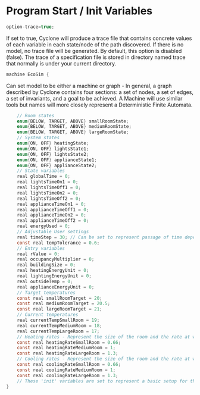     
# Program Start / Init Variables
 
```java
option-trace=true;                 
```

If set to true, Cyclone will produce a trace file that contains concrete values of each variable in each state/node of the path discovered. If there is no model, no trace file will be generated. By default, this option is disabled (false). The trace of a specification file is stored in directory named trace that normally is under your current directory.          

```java
machine EcoSim {    
```
Can set model to be either a machine or graph - In general, 
a graph described by Cyclone contains four sections: a set of nodes, 
a set of edges, a set of invariants, and a goal to be achieved. 
A Machine will use similar tools but names will more closely represent 
a Deterministic Finite Automata.
    
```java
    // Room states
    enum{BELOW, TARGET, ABOVE} smallRoomState;
    enum{BELOW, TARGET, ABOVE} mediumRoomState;
    enum{BELOW, TARGET, ABOVE} largeRoomState;
    // System states
    enum{ON, OFF} heatingState;
    enum{ON, OFF} lightsState1;
    enum{ON, OFF} lightsState2;
    enum{ON, OFF} applianceState1;
    enum{ON, OFF} applianceState2;
    // State variables
    real globalTime = 0;
    real lightsTimeOn1 = 0;
    real lightsTimeOff1 = 0;
    real lightsTimeOn2 = 0;
    real lightsTimeOff2 = 0;
    real applianceTimeOn1 = 0;
    real applianceTimeOff1 = 0;
    real applianceTimeOn2 = 0;
    real applianceTimeOff2 = 0;
    real energyUsed = 0;
    // Adjustable User settings
    real timeStep = 30; // Can be set to represent passage of time depending on user's needs
    const real tempTolerance = 0.6; 
    // Entry variables
    real rValue = 0;
    real occupancyMultiplier = 0;
    real buildingSize = 0;
    real heatingEnergyUnit = 0;
    real lightingEnergyUnit = 0;
    real outsideTemp = 0;
    real applianceEnergyUnit = 0;
    // Target temperatures
    const real smallRoomTarget = 20;
    const real mediumRoomTarget = 20.5;
    const real largeRoomTarget = 21;
    // Current temperatures
    real currentTempSmallRoom = 19;
    real currentTempMediumRoom = 18;
    real currentTempLargeRoom = 17;
    // Heating rates - Represent the size of the room and the rate at which it natually heats
    const real heatingRateSmallRoom = 0.66;
    const real heatingRateMediumRoom = 1;
    const real heatingRateLargeRoom = 1.3;
    // Cooling rates - Represent the size of the room and the rate at which it natually cools
    const real coolingRateSmallRoom = 0.66;
    const real coolingRateMediumRoom = 1;
    const real coolingRateLargeRoom = 1.3;
    // These 'init' variables are set to represent a basic setup for the EcoSim model. 
}
```
